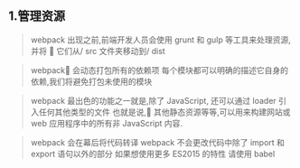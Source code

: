 ## 1.管理资源

> webpack 出现之前,前端开发人员会使用 grunt 和 gulp 等工具来处理资源,并将  它们从/ src 文件夹移动到/ dist

> webpack 会动态打包所有的依赖项 每个模块都可以明确的描述它自身的依赖,我们将避免打包未使用的模块

> webpack 最出色的功能之一就是,除了 JavaScript, 还可以通过 loader 引入任何其他类型的文件 也就是说, 其他静态资源等等,可以用来构建网站或 web 应用程序中的所有非 JavaScript 内容.

> webpack 会在幕后将代码转译 webpack 不会更改代码中除了 import 和 export 语句以外的部分 如果想使用更多 ES2015 的特性 请使用 babel
